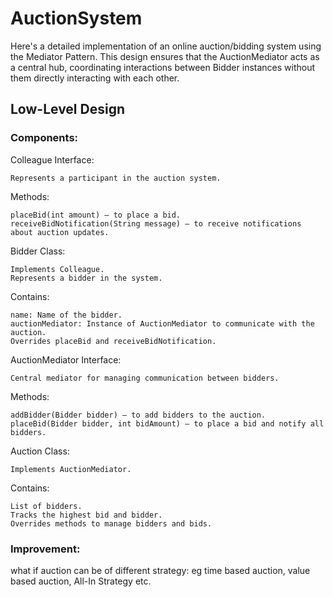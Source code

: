 # AuctionSystem

Here's a detailed implementation of an online auction/bidding system using the Mediator Pattern. 
This design ensures that the AuctionMediator acts as a central hub, 
coordinating interactions between Bidder instances without them directly interacting with each other.

## Low-Level Design
### Components:

  Colleague Interface:
  
    Represents a participant in the auction system.
    
  Methods:
  
    placeBid(int amount) — to place a bid.
    receiveBidNotification(String message) — to receive notifications about auction updates.
  Bidder Class:
  
    Implements Colleague.
    Represents a bidder in the system.
  Contains:
  
    name: Name of the bidder.
    auctionMediator: Instance of AuctionMediator to communicate with the auction.
    Overrides placeBid and receiveBidNotification.
  AuctionMediator Interface:
  
    Central mediator for managing communication between bidders.
  Methods:
  
    addBidder(Bidder bidder) — to add bidders to the auction.
    placeBid(Bidder bidder, int bidAmount) — to place a bid and notify all bidders.
  Auction Class:
  
    Implements AuctionMediator.
  Contains:
  
    List of bidders.
    Tracks the highest bid and bidder.
    Overrides methods to manage bidders and bids.


### Improvement:
  what if auction can be of different strategy: eg time based auction, value based auction, All-In Strategy etc.
